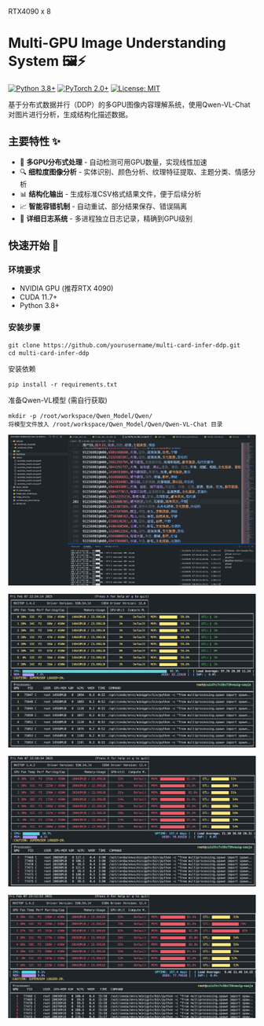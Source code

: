 RTX4090 x 8 

# Multi-GPU Image Understanding System 🖼️⚡

[![Python 3.8+](https://img.shields.io/badge/python-3.8+-blue.svg)](https://www.python.org/downloads/)
[![PyTorch 2.0+](https://img.shields.io/badge/PyTorch-2.0+-red.svg)](https://pytorch.org/get-started/locally/)
[![License: MIT](https://img.shields.io/badge/License-MIT-yellow.svg)](https://opensource.org/licenses/MIT)

基于分布式数据并行（DDP）的多GPU图像内容理解系统，使用Qwen-VL-Chat对图片进行分析，生成结构化描述数据。


## 主要特性 ✨

- 🚀 **多GPU分布式处理** - 自动检测可用GPU数量，实现线性加速
- 🔍 **细粒度图像分析** - 实体识别、颜色分析、纹理特征提取、主题分类、情感分析
- 📊 **结构化输出** - 生成标准CSV格式结果文件，便于后续分析
- 📈 **智能容错机制** - 自动重试、部分结果保存、错误隔离
- 📝 **详细日志系统** - 多进程独立日志记录，精确到GPU级别

## 快速开始 🚦

### 环境要求
- NVIDIA GPU (推荐RTX 4090)
- CUDA 11.7+
- Python 3.8+

### 安装步骤

```shell
git clone https://github.com/yourusername/multi-card-infer-ddp.git
cd multi-card-infer-ddp
```

安装依赖

```shell
pip install -r requirements.txt
```

准备Qwen-VL模型 (需自行获取)

```shell
mkdir -p /root/workspace/Qwen_Model/Qwen/
将模型文件放入 /root/workspace/Qwen_Model/Qwen/Qwen-VL-Chat 目录
```

![Print](./image.png)

![Begin](./0.jpg) 

![Middle](./1.jpg) 

![Running](./2.jpg) 
